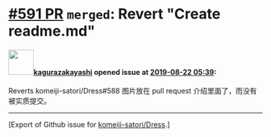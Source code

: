 # [\#591 PR](https://github.com/komeiji-satori/Dress/pull/591) `merged`: Revert "Create readme.md"

#### <img src="https://avatars.githubusercontent.com/u/2824841?u=b6e28fbc3f5ac12daf4b9a169194996ca20b57fb&v=4" width="50">[kagurazakayashi](https://github.com/kagurazakayashi) opened issue at [2019-08-22 05:39](https://github.com/komeiji-satori/Dress/pull/591):

Reverts komeiji-satori/Dress#588
图片放在 pull request 介绍里面了，而没有被实质提交。




-------------------------------------------------------------------------------



[Export of Github issue for [komeiji-satori/Dress](https://github.com/komeiji-satori/Dress).]
